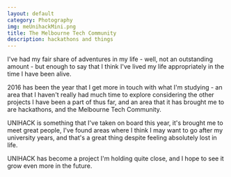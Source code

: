 ```yaml
---
layout: default
category: Photography
img: meUnihackMini.png
title: The Melbourne Tech Community
description: hackathons and things
---
```

I've had my fair share of adventures in my life - well, not an outstanding amount - but enough to say that I think I've lived my life appropriately in the time I have been alive.

2016 has been the year that I get more in touch with what I'm studying - an area that I haven't really had much time to explore considering the other projects I have been a part of thus far, and an area that it has brought me to are hackathons, and the Melbourne Tech Community.

UNIHACK is something that I've taken on board this year, it's brought me to meet great people, I've found areas where I think I may want to go after my university years, and that's a great thing despite feeling absolutely lost in life.

UNIHACK has become a project I'm holding quite close, and I hope to see it grow even more in the future.